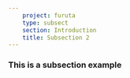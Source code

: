 ```yaml
---
    project: furuta
    type: subsect
    section: Introduction
    title: Subsection 2
---
```



<p><h3>
    This is a subsection example
</h3></p>